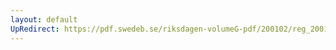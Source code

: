 ```yaml
---
layout: default
UpRedirect: https://pdf.swedeb.se/riksdagen-volumeG-pdf/200102/reg_200102/reg_200102_0446.pdf
---
```

